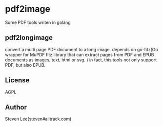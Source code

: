 # pdf2image

Some PDF tools writen in golang

## pdf2longimage

convert a multi page PDF document to a long image.
depends on go-fitz(Go wrapper for MuPDF fitz library that can extract pages from PDF and EPUB documents as images, text, html or svg.
)
in fact, this tools  not only support PDF, but also EPUB.


## License

AGPL

## Author 

Steven Lee(steven#alitrack.com)